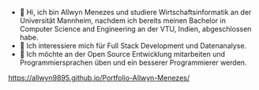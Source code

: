 - 👋 Hi, ich bin Allwyn Menezes und studiere Wirtschaftsinformatik an der Universität Mannheim, nachdem ich bereits meinen Bachelor in Computer Science and Engineering an der VTU, Indien, abgeschlossen habe.
- 👀 Ich interessiere mich für Full Stack Development und Datenanalyse.
- 💞️ Ich möchte an der Open Source Entwicklung mitarbeiten und Programmiersprachen üben und ein besserer Programmierer werden.


https://allwyn9895.github.io/Portfolio-Allwyn-Menezes/

<!---
allwyn9895/allwyn9895 is a ✨ special ✨ repository because its `README.md` (this file) appears on your GitHub profile.
You can click the Preview link to take a look at your changes.
--->
